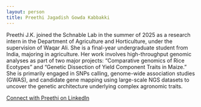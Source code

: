 ```yaml
---
layout: person
title: Preethi Jagadish Gowda Kabbakki
---
```


Preethi J.K. joined the Schnable Lab in the summer of 2025 as a research intern in the Department of Agriculture and Horticulture, under the supervision of Waqar Ali. She is a final-year undergraduate student from India, majoring in agriculture. Her work involves high-throughput genomic analyses as part of two major projects: “Comparative genomics of Rice Ecotypes” and “Genetic Dissection of Yield Component Traits in Maize.” She is primarily engaged in SNPs calling, genome-wide association studies (GWAS), and candidate gene mapping using large-scale NGS datasets to uncover the genetic architecture underlying complex agronomic traits.

[Connect with Preethi on LinkedIn](https://www.linkedin.com/in/preethi-j-k-7a23b7248/)

